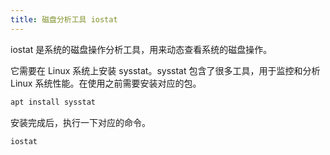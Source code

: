 ```yaml
---
title: 磁盘分析工具 iostat
---
```


iostat 是系统的磁盘操作分析工具，用来动态查看系统的磁盘操作。

它需要在 Linux 系统上安装 sysstat。sysstat 包含了很多工具，用于监控和分析 Linux 系统性能。在使用之前需要安装对应的包。

```bash
apt install sysstat
```

安装完成后，执行一下对应的命令。

```bash
iostat
```